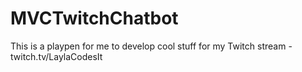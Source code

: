 # MVCTwitchChatbot

This is a playpen for me to develop cool stuff for my Twitch stream - twitch.tv/LaylaCodesIt
